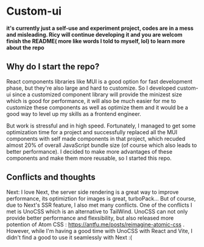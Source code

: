 # Custom-ui

**it's currently just a self-use and experiment project, codes are in a mess and misleading. Ricy will continue developing it and you are welcom finish the README( more like words I told to myself, lol) to learn more about the repo**

## Why do I start the repo?

React components libraries like MUI is a good option for fast development phase, but they're also large and hard to customize. So I developed custom-ui since a customized component library will provide the minizest size which is good for performance, it will also be much easier for me to customize these components as well as optimize them and it would be a good way to level up my skills as a frontend engineer.

But work is stressful and in high speed. Fortunately, I managed to get some optimization time for a project and successfully replaced all the MUI components with self made components in that project, which recuded almost 20% of overall JavaScript bundle size (of course which also leads to better performance). I decided to make more advantages of these components and make them more reusable, so I started this repo.

## Conflicts and thoughts

Next: I love Next, the server side rendering is a great way to improve performance, its optimiztion for images is great, turboPack... But of course, due to Next's SSR feature, I also met many conflicts.
One of the conflicts I met is UnoCSS which is an alternative to TailWind. UnoCSS can not only provide better performance and flexsibility, but also released more potention of Atom CSS : https://antfu.me/posts/reimagine-atomic-css . However, while I'm having a good time with UnoCSS with React and Vite, I didn't find a good to use it seamlessly with Next :(
